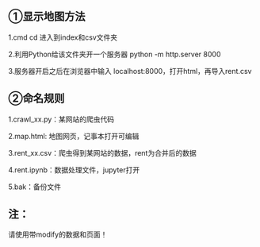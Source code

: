 ①显示地图方法 
-

1.cmd cd 进入到index和csv文件夹

2.利用Python给该文件夹开一个服务器 python -m http.server 8000 

3.服务器开启之后在浏览器中输入 localhost:8000，打开html，再导入rent.csv

②命名规则 
-

1.crawl_xx.py：某网站的爬虫代码

2.map.html: 地图网页，记事本打开可编辑

3.rent_xx.csv：爬虫得到某网站的数据，rent为合并后的数据

4.rent.ipynb：数据处理文件，jupyter打开

5.bak：备份文件

注：
-
请使用带modify的数据和页面！

